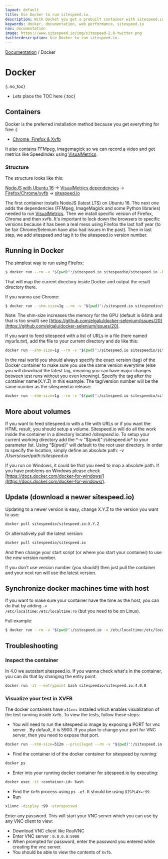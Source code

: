 ```yaml
---
layout: default
title: Use Docker to run sitespeed.io.
description: With Docket you get a prebuilt container with sitespeed.io, Firefox, Chrome and XVFB.
keywords: docker, documentation, web performance, sitespeed.io
nav: documentation
image: https://www.sitespeed.io/img/sitespeed-2.0-twitter.png
twitterdescription: Use Docker to run sitespeed.io.
---
```

[Documentation]({{site.baseurl}}/documentation/sitespeed.io/) / Docker

# Docker
{:.no_toc}

* Lets place the TOC here
{:toc}

## Containers
Docker is the preferred installation method because you get everything for free :)

 * [Chrome, Firefox & Xvfb](https://hub.docker.com/r/sitespeedio/sitespeed.io/)

It also contains FFMpeg, Imagemagick so we can record a video and get metrics like SpeedIndex using [VisualMetrics](https://github.com/WPO-Foundation/visualmetrics).

### Structure
The structure looks like this:

[NodeJS with Ubuntu 16](https://github.com/sitespeedio/docker-node) -> [VisualMetrics dependencies](https://github.com/sitespeedio/docker-visualmetrics-deps) ->
[Firefox/Chrome/xvfb](https://github.com/sitespeedio/docker-browsers) -> [sitespeed.io](https://github.com/sitespeedio/sitespeed.io/blob/master/Dockerfile)

The first container installs NodeJS (latest LTS) on Ubuntu 16. The next one adds the dependencies (FFMpeg, ImageMagick and some Python libraries) needed to run [VisualMetrics](https://github.com/WPO-Foundation/visualmetrics). Then we install specific version of Firefox, Chrome and then xvfb. It's important to lock down the browsers to specific versions because it has been a real mess using Firefox the last half year (to be fair Chrome/Selenium have also had issues in the past). Then in last step, we add sitespeed and tag it to the sitespeed.io version number.

## Running in Docker
The simplest way to run using Firefox:

~~~ bash
$ docker run --rm -v "$(pwd)":/sitespeed.io sitespeedio/sitespeed.io -b firefox https://www.sitespeed.io/
~~~

That will map the current directory inside Docker and output the result directory there.

If you wanna use Chrome:

~~~ bash
$ docker run --shm-size=1g --rm -v "$(pwd)":/sitespeed.io sitespeedio/sitespeed.io -b chrome https://www.sitespeed.io/
~~~

Note: The shm-size increases the memory for the GPU (default is 64mb and that is too small) see [https://github.com/elgalu/docker-selenium/issues/20](https://github.com/elgalu/docker-selenium/issues/20).


If you want to feed sitespeed with a list of URLs in a file (here named *myurls.txt*), add the file to your current directory and do like this:

~~~ bash
docker run --shm-size=1g --rm -v "$(pwd)":/sitespeed.io sitespeedio/sitespeed.io myurls.txt -b chrome
~~~

In the real world you should always specify the exact version (tag) of the Docker container to make sure you use the same version everytime (else you will download the latest tag, meaning you can have major changes between test runs without you even knowing). Specify the tag after the container name(X.Y.Z) in this example. The tag/version number will be the same number as the sitespeed.io release:

~~~ bash
docker run --shm-size=1g --rm -v "$(pwd)":/sitespeed.io sitespeedio/sitespeed.io:X.Y.Z https://www.sitespeed.io/ -b chrome
~~~


## More about volumes

If you want to feed sitespeed.io with a file with URLs or if you want the HTML result, you should setup a volume. Sitespeed.io will do all the work inside the container in a directory located */sitespeed.io*. To setup your current working directory add the *-v "$(pwd)":/sitespeed.io* to your parameter list. Using "$(pwd)" will default to the root user directory. In order to specify the location, simply define an absolute path: *-v /Users/user/path:/sitespeed.io*

If you run on Windows, it could be that you need to map a absolute path. If you have problems on Windows please check [https://docs.docker.com/docker-for-windows/](https://docs.docker.com/docker-for-windows/).

## Update (download a newer sitespeed.io)
Updating to a newer version is easy, change X.Y.Z to the version you want to use:

~~~ bash
docker pull sitespeedio/sitespeed.io:X.Y.Z
~~~

Or alternatively pull the latest version:

~~~ bash
docker pull sitespeedio/sitespeed.io
~~~

And then change your start script (or where you start your container) to use the new version number.

If you don't use version number (you should!) then just pull the container and your next run will use the latest version.

## Synchronize docker machines time with host

If you want to make sure your container have the time as the host, you can do that by adding <code>-v /etc/localtime:/etc/localtime:ro</code> (but you need to be on Linux).

Full example:

~~~ bash
$ docker run --rm -v "$(pwd)":/sitespeed.io -v /etc/localtime:/etc/localtime:ro sitespeedio/sitespeed.io -b firefox https://www.sitespeed.io/
~~~

## Troubleshooting

### Inspect the container
In 4.0 we autostart sitespeed.io. If you wanna check what's in the container, you can do that by changing the entry point.

~~~ bash
docker run -it --entrypoint bash sitespeedio/sitespeed.io:4.0.0
~~~

### Visualize your test in XVFB
The docker containers have `x11vnc` installed which enables visualization of the test running inside `Xvfb`. To view the tests, follow these steps:

- You will need to run the sitespeed.io image by exposing a PORT for vnc server . By default, it is 5900. If you plan to change your port for VNC server, then you need to expose that port.

~~~bash
docker run --shm-size=512m --privileged --rm -v "$(pwd)":/sitespeed.io -p 5900:5900 sitespeedio/sitespeed.io https://www.sitespeed.io/ -b chrome
~~~

- Find the container id of the docker container for sitespeed by running:

~~~bash
docker ps
~~~

- Enter into your running docker container for sitespeed.io by executing:

~~~bash
docker exec -it <container-id> bash
~~~

- Find the `Xvfb` process using `ps -ef`. It should be using `DISPLAY=:99`.
- Run

~~~bash
x11vnc -display :99 -storepasswd
~~~

Enter any password. This will start your VNC server which you can use by any VNC client to view:

- Download VNC client like RealVNC
- Enter VNC server : `0.0.0.0:5900`
- When prompted for password, enter the password you entered while creating the vnc server.
- You should be able to view the contents of `Xvfb`.
